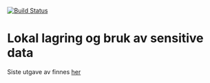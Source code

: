 [![Build Status](https://travis-ci.org/areedv/docSens.png)](https://travis-ci.org/areedv/docSens)

# Lokal lagring og bruk av sensitive data

Siste utgave av finnes [her](https://areedv.github.io/docSens/)

